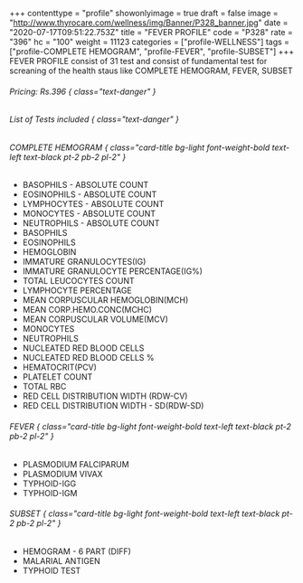 +++
contenttype = "profile"
showonlyimage = true
draft = false
image = "http://www.thyrocare.com/wellness/img/Banner/P328_banner.jpg"
date = "2020-07-17T09:51:22.753Z"
title = "FEVER PROFILE"
code = "P328"
rate = "396"
hc = "100"
weight = 11123
categories = ["profile-WELLNESS"]
tags = ["profile-COMPLETE HEMOGRAM", "profile-FEVER", "profile-SUBSET"]
+++
FEVER PROFILE consist of 31 test and consist of fundamental test for screaning of the health staus like COMPLETE HEMOGRAM, FEVER, SUBSET
<!--more-->
###### Pricing: Rs.396 { class="text-danger" }

###### List of Tests included { class="text-danger" }

###### COMPLETE HEMOGRAM { class="card-title bg-light font-weight-bold text-left text-black pt-2 pb-2 pl-2" } 
* BASOPHILS - ABSOLUTE COUNT
* EOSINOPHILS - ABSOLUTE COUNT
* LYMPHOCYTES - ABSOLUTE COUNT
* MONOCYTES - ABSOLUTE COUNT
* NEUTROPHILS - ABSOLUTE COUNT
* BASOPHILS
* EOSINOPHILS
* HEMOGLOBIN
* IMMATURE GRANULOCYTES(IG)
* IMMATURE GRANULOCYTE PERCENTAGE(IG%)
* TOTAL LEUCOCYTES COUNT
* LYMPHOCYTE PERCENTAGE
* MEAN CORPUSCULAR HEMOGLOBIN(MCH)
* MEAN CORP.HEMO.CONC(MCHC)
* MEAN CORPUSCULAR VOLUME(MCV)
* MONOCYTES
* NEUTROPHILS
* NUCLEATED RED BLOOD CELLS
* NUCLEATED RED BLOOD CELLS %
* HEMATOCRIT(PCV)
* PLATELET COUNT
* TOTAL RBC
* RED CELL DISTRIBUTION WIDTH (RDW-CV)
* RED CELL DISTRIBUTION WIDTH - SD(RDW-SD)
###### FEVER { class="card-title bg-light font-weight-bold text-left text-black pt-2 pb-2 pl-2" } 
* PLASMODIUM FALCIPARUM
* PLASMODIUM VIVAX
* TYPHOID-IGG
* TYPHOID-IGM
###### SUBSET { class="card-title bg-light font-weight-bold text-left text-black pt-2 pb-2 pl-2" } 
* HEMOGRAM - 6 PART (DIFF)
* MALARIAL ANTIGEN
* TYPHOID TEST
